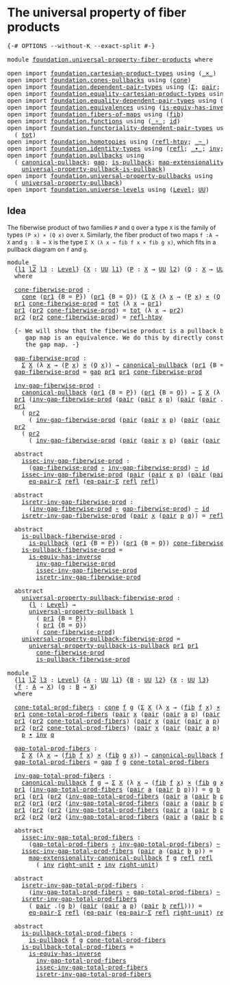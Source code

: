 # The universal property of fiber products

<pre class="Agda"><a id="53" class="Symbol">{-#</a> <a id="57" class="Keyword">OPTIONS</a> <a id="65" class="Pragma">--without-K</a> <a id="77" class="Pragma">--exact-split</a> <a id="91" class="Symbol">#-}</a>

<a id="96" class="Keyword">module</a> <a id="103" href="foundation.universal-property-fiber-products.html" class="Module">foundation.universal-property-fiber-products</a> <a id="148" class="Keyword">where</a>

<a id="155" class="Keyword">open</a> <a id="160" class="Keyword">import</a> <a id="167" href="foundation.cartesian-product-types.html" class="Module">foundation.cartesian-product-types</a> <a id="202" class="Keyword">using</a> <a id="208" class="Symbol">(</a><a id="209" href="foundation-core.cartesian-product-types.html#577" class="Function Operator">_×_</a><a id="212" class="Symbol">)</a>
<a id="214" class="Keyword">open</a> <a id="219" class="Keyword">import</a> <a id="226" href="foundation.cones-pullbacks.html" class="Module">foundation.cones-pullbacks</a> <a id="253" class="Keyword">using</a> <a id="259" class="Symbol">(</a><a id="260" href="foundation-core.cones-pullbacks.html#1272" class="Function">cone</a><a id="264" class="Symbol">)</a>
<a id="266" class="Keyword">open</a> <a id="271" class="Keyword">import</a> <a id="278" href="foundation.dependent-pair-types.html" class="Module">foundation.dependent-pair-types</a> <a id="310" class="Keyword">using</a> <a id="316" class="Symbol">(</a><a id="317" href="foundation-core.dependent-pair-types.html#502" class="Record">Σ</a><a id="318" class="Symbol">;</a> <a id="320" href="foundation-core.dependent-pair-types.html#575" class="InductiveConstructor">pair</a><a id="324" class="Symbol">;</a> <a id="326" href="foundation-core.dependent-pair-types.html#592" class="Field">pr1</a><a id="329" class="Symbol">;</a> <a id="331" href="foundation-core.dependent-pair-types.html#604" class="Field">pr2</a><a id="334" class="Symbol">)</a>
<a id="336" class="Keyword">open</a> <a id="341" class="Keyword">import</a> <a id="348" href="foundation.equality-cartesian-product-types.html" class="Module">foundation.equality-cartesian-product-types</a> <a id="392" class="Keyword">using</a> <a id="398" class="Symbol">(</a><a id="399" href="foundation.equality-cartesian-product-types.html#1267" class="Function">eq-pair</a><a id="406" class="Symbol">)</a>
<a id="408" class="Keyword">open</a> <a id="413" class="Keyword">import</a> <a id="420" href="foundation.equality-dependent-pair-types.html" class="Module">foundation.equality-dependent-pair-types</a> <a id="461" class="Keyword">using</a> <a id="467" class="Symbol">(</a><a id="468" href="foundation.equality-dependent-pair-types.html#1372" class="Function">eq-pair-Σ</a><a id="477" class="Symbol">)</a>
<a id="479" class="Keyword">open</a> <a id="484" class="Keyword">import</a> <a id="491" href="foundation.equivalences.html" class="Module">foundation.equivalences</a> <a id="515" class="Keyword">using</a> <a id="521" class="Symbol">(</a><a id="522" href="foundation-core.equivalences.html#3000" class="Function">is-equiv-has-inverse</a><a id="542" class="Symbol">)</a>
<a id="544" class="Keyword">open</a> <a id="549" class="Keyword">import</a> <a id="556" href="foundation.fibers-of-maps.html" class="Module">foundation.fibers-of-maps</a> <a id="582" class="Keyword">using</a> <a id="588" class="Symbol">(</a><a id="589" href="foundation-core.fibers-of-maps.html#929" class="Function">fib</a><a id="592" class="Symbol">)</a>
<a id="594" class="Keyword">open</a> <a id="599" class="Keyword">import</a> <a id="606" href="foundation.functions.html" class="Module">foundation.functions</a> <a id="627" class="Keyword">using</a> <a id="633" class="Symbol">(</a><a id="634" href="foundation-core.functions.html#407" class="Function Operator">_∘_</a><a id="637" class="Symbol">;</a> <a id="639" href="foundation-core.functions.html#309" class="Function">id</a><a id="641" class="Symbol">)</a>
<a id="643" class="Keyword">open</a> <a id="648" class="Keyword">import</a> <a id="655" href="foundation.functoriality-dependent-pair-types.html" class="Module">foundation.functoriality-dependent-pair-types</a> <a id="701" class="Keyword">using</a>
  <a id="709" class="Symbol">(</a> <a id="711" href="foundation-core.functoriality-dependent-pair-types.html#1881" class="Function">tot</a><a id="714" class="Symbol">)</a>
<a id="716" class="Keyword">open</a> <a id="721" class="Keyword">import</a> <a id="728" href="foundation.homotopies.html" class="Module">foundation.homotopies</a> <a id="750" class="Keyword">using</a> <a id="756" class="Symbol">(</a><a id="757" href="foundation-core.homotopies.html#728" class="Function">refl-htpy</a><a id="766" class="Symbol">;</a> <a id="768" href="foundation-core.homotopies.html#614" class="Function Operator">_~_</a><a id="771" class="Symbol">)</a>
<a id="773" class="Keyword">open</a> <a id="778" class="Keyword">import</a> <a id="785" href="foundation.identity-types.html" class="Module">foundation.identity-types</a> <a id="811" class="Keyword">using</a> <a id="817" class="Symbol">(</a><a id="818" href="foundation-core.identity-types.html#1807" class="InductiveConstructor">refl</a><a id="822" class="Symbol">;</a> <a id="824" href="foundation-core.identity-types.html#2412" class="Function Operator">_∙_</a><a id="827" class="Symbol">;</a> <a id="829" href="foundation-core.identity-types.html#2716" class="Function">inv</a><a id="832" class="Symbol">;</a> <a id="834" href="foundation-core.identity-types.html#3061" class="Function">right-unit</a><a id="844" class="Symbol">)</a>
<a id="846" class="Keyword">open</a> <a id="851" class="Keyword">import</a> <a id="858" href="foundation.pullbacks.html" class="Module">foundation.pullbacks</a> <a id="879" class="Keyword">using</a>
  <a id="887" class="Symbol">(</a> <a id="889" href="foundation-core.pullbacks.html#820" class="Function">canonical-pullback</a><a id="907" class="Symbol">;</a> <a id="909" href="foundation-core.pullbacks.html#2378" class="Function">gap</a><a id="912" class="Symbol">;</a> <a id="914" href="foundation-core.pullbacks.html#2880" class="Function">is-pullback</a><a id="925" class="Symbol">;</a> <a id="927" href="foundation.pullbacks.html#2932" class="Function">map-extensionality-canonical-pullback</a><a id="964" class="Symbol">;</a>
    <a id="970" href="foundation-core.pullbacks.html#4074" class="Function">universal-property-pullback-is-pullback</a><a id="1009" class="Symbol">)</a>
<a id="1011" class="Keyword">open</a> <a id="1016" class="Keyword">import</a> <a id="1023" href="foundation.universal-property-pullbacks.html" class="Module">foundation.universal-property-pullbacks</a> <a id="1063" class="Keyword">using</a>
  <a id="1071" class="Symbol">(</a> <a id="1073" href="foundation-core.universal-property-pullbacks.html#687" class="Function">universal-property-pullback</a><a id="1100" class="Symbol">)</a>
<a id="1102" class="Keyword">open</a> <a id="1107" class="Keyword">import</a> <a id="1114" href="foundation.universe-levels.html" class="Module">foundation.universe-levels</a> <a id="1141" class="Keyword">using</a> <a id="1147" class="Symbol">(</a><a id="1148" href="Agda.Primitive.html#597" class="Postulate">Level</a><a id="1153" class="Symbol">;</a> <a id="1155" href="foundation-core.universe-levels.html#222" class="Primitive">UU</a><a id="1157" class="Symbol">)</a>
</pre>
## Idea

The fiberwise product of two families `P` and `Q` over a type `X` is the family of types `(P x) × (Q x)` over `X`. Similarly, the fiber product of two maps `f :A → X` and `g : B → X` is the type `Σ X (λ x → fib f x × fib g x)`, which fits in a pullback diagram on `f` and `g`.

<pre class="Agda"><a id="1459" class="Keyword">module</a> <a id="1466" href="foundation.universal-property-fiber-products.html#1466" class="Module">_</a>
  <a id="1470" class="Symbol">{</a><a id="1471" href="foundation.universal-property-fiber-products.html#1471" class="Bound">l1</a> <a id="1474" href="foundation.universal-property-fiber-products.html#1474" class="Bound">l2</a> <a id="1477" href="foundation.universal-property-fiber-products.html#1477" class="Bound">l3</a> <a id="1480" class="Symbol">:</a> <a id="1482" href="Agda.Primitive.html#597" class="Postulate">Level</a><a id="1487" class="Symbol">}</a> <a id="1489" class="Symbol">{</a><a id="1490" href="foundation.universal-property-fiber-products.html#1490" class="Bound">X</a> <a id="1492" class="Symbol">:</a> <a id="1494" href="foundation-core.universe-levels.html#222" class="Primitive">UU</a> <a id="1497" href="foundation.universal-property-fiber-products.html#1471" class="Bound">l1</a><a id="1499" class="Symbol">}</a> <a id="1501" class="Symbol">(</a><a id="1502" href="foundation.universal-property-fiber-products.html#1502" class="Bound">P</a> <a id="1504" class="Symbol">:</a> <a id="1506" href="foundation.universal-property-fiber-products.html#1490" class="Bound">X</a> <a id="1508" class="Symbol">→</a> <a id="1510" href="foundation-core.universe-levels.html#222" class="Primitive">UU</a> <a id="1513" href="foundation.universal-property-fiber-products.html#1474" class="Bound">l2</a><a id="1515" class="Symbol">)</a> <a id="1517" class="Symbol">(</a><a id="1518" href="foundation.universal-property-fiber-products.html#1518" class="Bound">Q</a> <a id="1520" class="Symbol">:</a> <a id="1522" href="foundation.universal-property-fiber-products.html#1490" class="Bound">X</a> <a id="1524" class="Symbol">→</a> <a id="1526" href="foundation-core.universe-levels.html#222" class="Primitive">UU</a> <a id="1529" href="foundation.universal-property-fiber-products.html#1477" class="Bound">l3</a><a id="1531" class="Symbol">)</a>
  <a id="1535" class="Keyword">where</a>

  <a id="1544" href="foundation.universal-property-fiber-products.html#1544" class="Function">cone-fiberwise-prod</a> <a id="1564" class="Symbol">:</a>
    <a id="1570" href="foundation-core.cones-pullbacks.html#1272" class="Function">cone</a> <a id="1575" class="Symbol">(</a><a id="1576" href="foundation-core.dependent-pair-types.html#592" class="Field">pr1</a> <a id="1580" class="Symbol">{</a><a id="1581" class="Argument">B</a> <a id="1583" class="Symbol">=</a> <a id="1585" href="foundation.universal-property-fiber-products.html#1502" class="Bound">P</a><a id="1586" class="Symbol">})</a> <a id="1589" class="Symbol">(</a><a id="1590" href="foundation-core.dependent-pair-types.html#592" class="Field">pr1</a> <a id="1594" class="Symbol">{</a><a id="1595" class="Argument">B</a> <a id="1597" class="Symbol">=</a> <a id="1599" href="foundation.universal-property-fiber-products.html#1518" class="Bound">Q</a><a id="1600" class="Symbol">})</a> <a id="1603" class="Symbol">(</a><a id="1604" href="foundation-core.dependent-pair-types.html#502" class="Record">Σ</a> <a id="1606" href="foundation.universal-property-fiber-products.html#1490" class="Bound">X</a> <a id="1608" class="Symbol">(λ</a> <a id="1611" href="foundation.universal-property-fiber-products.html#1611" class="Bound">x</a> <a id="1613" class="Symbol">→</a> <a id="1615" class="Symbol">(</a><a id="1616" href="foundation.universal-property-fiber-products.html#1502" class="Bound">P</a> <a id="1618" href="foundation.universal-property-fiber-products.html#1611" class="Bound">x</a><a id="1619" class="Symbol">)</a> <a id="1621" href="foundation-core.cartesian-product-types.html#577" class="Function Operator">×</a> <a id="1623" class="Symbol">(</a><a id="1624" href="foundation.universal-property-fiber-products.html#1518" class="Bound">Q</a> <a id="1626" href="foundation.universal-property-fiber-products.html#1611" class="Bound">x</a><a id="1627" class="Symbol">)))</a>
  <a id="1633" href="foundation-core.dependent-pair-types.html#592" class="Field">pr1</a> <a id="1637" href="foundation.universal-property-fiber-products.html#1544" class="Function">cone-fiberwise-prod</a> <a id="1657" class="Symbol">=</a> <a id="1659" href="foundation-core.functoriality-dependent-pair-types.html#1881" class="Function">tot</a> <a id="1663" class="Symbol">(λ</a> <a id="1666" href="foundation.universal-property-fiber-products.html#1666" class="Bound">x</a> <a id="1668" class="Symbol">→</a> <a id="1670" href="foundation-core.dependent-pair-types.html#592" class="Field">pr1</a><a id="1673" class="Symbol">)</a>
  <a id="1677" href="foundation-core.dependent-pair-types.html#592" class="Field">pr1</a> <a id="1681" class="Symbol">(</a><a id="1682" href="foundation-core.dependent-pair-types.html#604" class="Field">pr2</a> <a id="1686" href="foundation.universal-property-fiber-products.html#1544" class="Function">cone-fiberwise-prod</a><a id="1705" class="Symbol">)</a> <a id="1707" class="Symbol">=</a> <a id="1709" href="foundation-core.functoriality-dependent-pair-types.html#1881" class="Function">tot</a> <a id="1713" class="Symbol">(λ</a> <a id="1716" href="foundation.universal-property-fiber-products.html#1716" class="Bound">x</a> <a id="1718" class="Symbol">→</a> <a id="1720" href="foundation-core.dependent-pair-types.html#604" class="Field">pr2</a><a id="1723" class="Symbol">)</a>
  <a id="1727" href="foundation-core.dependent-pair-types.html#604" class="Field">pr2</a> <a id="1731" class="Symbol">(</a><a id="1732" href="foundation-core.dependent-pair-types.html#604" class="Field">pr2</a> <a id="1736" href="foundation.universal-property-fiber-products.html#1544" class="Function">cone-fiberwise-prod</a><a id="1755" class="Symbol">)</a> <a id="1757" class="Symbol">=</a> <a id="1759" href="foundation-core.homotopies.html#728" class="Function">refl-htpy</a>

  <a id="1772" class="Comment">{- We will show that the fiberwise product is a pullback by showing that the
     gap map is an equivalence. We do this by directly construct an inverse to
     the gap map. -}</a>

  <a id="1952" href="foundation.universal-property-fiber-products.html#1952" class="Function">gap-fiberwise-prod</a> <a id="1971" class="Symbol">:</a>
    <a id="1977" href="foundation-core.dependent-pair-types.html#502" class="Record">Σ</a> <a id="1979" href="foundation.universal-property-fiber-products.html#1490" class="Bound">X</a> <a id="1981" class="Symbol">(λ</a> <a id="1984" href="foundation.universal-property-fiber-products.html#1984" class="Bound">x</a> <a id="1986" class="Symbol">→</a> <a id="1988" class="Symbol">(</a><a id="1989" href="foundation.universal-property-fiber-products.html#1502" class="Bound">P</a> <a id="1991" href="foundation.universal-property-fiber-products.html#1984" class="Bound">x</a><a id="1992" class="Symbol">)</a> <a id="1994" href="foundation-core.cartesian-product-types.html#577" class="Function Operator">×</a> <a id="1996" class="Symbol">(</a><a id="1997" href="foundation.universal-property-fiber-products.html#1518" class="Bound">Q</a> <a id="1999" href="foundation.universal-property-fiber-products.html#1984" class="Bound">x</a><a id="2000" class="Symbol">))</a> <a id="2003" class="Symbol">→</a> <a id="2005" href="foundation-core.pullbacks.html#820" class="Function">canonical-pullback</a> <a id="2024" class="Symbol">(</a><a id="2025" href="foundation-core.dependent-pair-types.html#592" class="Field">pr1</a> <a id="2029" class="Symbol">{</a><a id="2030" class="Argument">B</a> <a id="2032" class="Symbol">=</a> <a id="2034" href="foundation.universal-property-fiber-products.html#1502" class="Bound">P</a><a id="2035" class="Symbol">})</a> <a id="2038" class="Symbol">(</a><a id="2039" href="foundation-core.dependent-pair-types.html#592" class="Field">pr1</a> <a id="2043" class="Symbol">{</a><a id="2044" class="Argument">B</a> <a id="2046" class="Symbol">=</a> <a id="2048" href="foundation.universal-property-fiber-products.html#1518" class="Bound">Q</a><a id="2049" class="Symbol">})</a>
  <a id="2054" href="foundation.universal-property-fiber-products.html#1952" class="Function">gap-fiberwise-prod</a> <a id="2073" class="Symbol">=</a> <a id="2075" href="foundation-core.pullbacks.html#2378" class="Function">gap</a> <a id="2079" href="foundation-core.dependent-pair-types.html#592" class="Field">pr1</a> <a id="2083" href="foundation-core.dependent-pair-types.html#592" class="Field">pr1</a> <a id="2087" href="foundation.universal-property-fiber-products.html#1544" class="Function">cone-fiberwise-prod</a>

  <a id="2110" href="foundation.universal-property-fiber-products.html#2110" class="Function">inv-gap-fiberwise-prod</a> <a id="2133" class="Symbol">:</a>
    <a id="2139" href="foundation-core.pullbacks.html#820" class="Function">canonical-pullback</a> <a id="2158" class="Symbol">(</a><a id="2159" href="foundation-core.dependent-pair-types.html#592" class="Field">pr1</a> <a id="2163" class="Symbol">{</a><a id="2164" class="Argument">B</a> <a id="2166" class="Symbol">=</a> <a id="2168" href="foundation.universal-property-fiber-products.html#1502" class="Bound">P</a><a id="2169" class="Symbol">})</a> <a id="2172" class="Symbol">(</a><a id="2173" href="foundation-core.dependent-pair-types.html#592" class="Field">pr1</a> <a id="2177" class="Symbol">{</a><a id="2178" class="Argument">B</a> <a id="2180" class="Symbol">=</a> <a id="2182" href="foundation.universal-property-fiber-products.html#1518" class="Bound">Q</a><a id="2183" class="Symbol">})</a> <a id="2186" class="Symbol">→</a> <a id="2188" href="foundation-core.dependent-pair-types.html#502" class="Record">Σ</a> <a id="2190" href="foundation.universal-property-fiber-products.html#1490" class="Bound">X</a> <a id="2192" class="Symbol">(λ</a> <a id="2195" href="foundation.universal-property-fiber-products.html#2195" class="Bound">x</a> <a id="2197" class="Symbol">→</a> <a id="2199" class="Symbol">(</a><a id="2200" href="foundation.universal-property-fiber-products.html#1502" class="Bound">P</a> <a id="2202" href="foundation.universal-property-fiber-products.html#2195" class="Bound">x</a><a id="2203" class="Symbol">)</a> <a id="2205" href="foundation-core.cartesian-product-types.html#577" class="Function Operator">×</a> <a id="2207" class="Symbol">(</a><a id="2208" href="foundation.universal-property-fiber-products.html#1518" class="Bound">Q</a> <a id="2210" href="foundation.universal-property-fiber-products.html#2195" class="Bound">x</a><a id="2211" class="Symbol">))</a>
  <a id="2216" href="foundation-core.dependent-pair-types.html#592" class="Field">pr1</a> <a id="2220" class="Symbol">(</a><a id="2221" href="foundation.universal-property-fiber-products.html#2110" class="Function">inv-gap-fiberwise-prod</a> <a id="2244" class="Symbol">(</a><a id="2245" href="foundation-core.dependent-pair-types.html#575" class="InductiveConstructor">pair</a> <a id="2250" class="Symbol">(</a><a id="2251" href="foundation-core.dependent-pair-types.html#575" class="InductiveConstructor">pair</a> <a id="2256" href="foundation.universal-property-fiber-products.html#2256" class="Bound">x</a> <a id="2258" href="foundation.universal-property-fiber-products.html#2258" class="Bound">p</a><a id="2259" class="Symbol">)</a> <a id="2261" class="Symbol">(</a><a id="2262" href="foundation-core.dependent-pair-types.html#575" class="InductiveConstructor">pair</a> <a id="2267" class="Symbol">(</a><a id="2268" href="foundation-core.dependent-pair-types.html#575" class="InductiveConstructor">pair</a> <a id="2273" class="DottedPattern Symbol">.</a><a id="2274" href="foundation.universal-property-fiber-products.html#2256" class="DottedPattern Bound">x</a> <a id="2276" href="foundation.universal-property-fiber-products.html#2276" class="Bound">q</a><a id="2277" class="Symbol">)</a> <a id="2279" href="foundation-core.identity-types.html#1807" class="InductiveConstructor">refl</a><a id="2283" class="Symbol">)))</a> <a id="2287" class="Symbol">=</a> <a id="2289" href="foundation.universal-property-fiber-products.html#2256" class="Bound">x</a>
  <a id="2293" href="foundation-core.dependent-pair-types.html#592" class="Field">pr1</a>
    <a id="2301" class="Symbol">(</a> <a id="2303" href="foundation-core.dependent-pair-types.html#604" class="Field">pr2</a>
      <a id="2313" class="Symbol">(</a> <a id="2315" href="foundation.universal-property-fiber-products.html#2110" class="Function">inv-gap-fiberwise-prod</a> <a id="2338" class="Symbol">(</a><a id="2339" href="foundation-core.dependent-pair-types.html#575" class="InductiveConstructor">pair</a> <a id="2344" class="Symbol">(</a><a id="2345" href="foundation-core.dependent-pair-types.html#575" class="InductiveConstructor">pair</a> <a id="2350" href="foundation.universal-property-fiber-products.html#2350" class="Bound">x</a> <a id="2352" href="foundation.universal-property-fiber-products.html#2352" class="Bound">p</a><a id="2353" class="Symbol">)</a> <a id="2355" class="Symbol">(</a><a id="2356" href="foundation-core.dependent-pair-types.html#575" class="InductiveConstructor">pair</a> <a id="2361" class="Symbol">(</a><a id="2362" href="foundation-core.dependent-pair-types.html#575" class="InductiveConstructor">pair</a> <a id="2367" class="DottedPattern Symbol">.</a><a id="2368" href="foundation.universal-property-fiber-products.html#2350" class="DottedPattern Bound">x</a> <a id="2370" href="foundation.universal-property-fiber-products.html#2370" class="Bound">q</a><a id="2371" class="Symbol">)</a> <a id="2373" href="foundation-core.identity-types.html#1807" class="InductiveConstructor">refl</a><a id="2377" class="Symbol">))))</a> <a id="2382" class="Symbol">=</a> <a id="2384" href="foundation.universal-property-fiber-products.html#2352" class="Bound">p</a>
  <a id="2388" href="foundation-core.dependent-pair-types.html#604" class="Field">pr2</a>
    <a id="2396" class="Symbol">(</a> <a id="2398" href="foundation-core.dependent-pair-types.html#604" class="Field">pr2</a>
      <a id="2408" class="Symbol">(</a> <a id="2410" href="foundation.universal-property-fiber-products.html#2110" class="Function">inv-gap-fiberwise-prod</a> <a id="2433" class="Symbol">(</a><a id="2434" href="foundation-core.dependent-pair-types.html#575" class="InductiveConstructor">pair</a> <a id="2439" class="Symbol">(</a><a id="2440" href="foundation-core.dependent-pair-types.html#575" class="InductiveConstructor">pair</a> <a id="2445" href="foundation.universal-property-fiber-products.html#2445" class="Bound">x</a> <a id="2447" href="foundation.universal-property-fiber-products.html#2447" class="Bound">p</a><a id="2448" class="Symbol">)</a> <a id="2450" class="Symbol">(</a><a id="2451" href="foundation-core.dependent-pair-types.html#575" class="InductiveConstructor">pair</a> <a id="2456" class="Symbol">(</a><a id="2457" href="foundation-core.dependent-pair-types.html#575" class="InductiveConstructor">pair</a> <a id="2462" class="DottedPattern Symbol">.</a><a id="2463" href="foundation.universal-property-fiber-products.html#2445" class="DottedPattern Bound">x</a> <a id="2465" href="foundation.universal-property-fiber-products.html#2465" class="Bound">q</a><a id="2466" class="Symbol">)</a> <a id="2468" href="foundation-core.identity-types.html#1807" class="InductiveConstructor">refl</a><a id="2472" class="Symbol">))))</a> <a id="2477" class="Symbol">=</a> <a id="2479" href="foundation.universal-property-fiber-products.html#2465" class="Bound">q</a>

  <a id="2484" class="Keyword">abstract</a>
    <a id="2497" href="foundation.universal-property-fiber-products.html#2497" class="Function">issec-inv-gap-fiberwise-prod</a> <a id="2526" class="Symbol">:</a>
      <a id="2534" class="Symbol">(</a><a id="2535" href="foundation.universal-property-fiber-products.html#1952" class="Function">gap-fiberwise-prod</a> <a id="2554" href="foundation-core.functions.html#407" class="Function Operator">∘</a> <a id="2556" href="foundation.universal-property-fiber-products.html#2110" class="Function">inv-gap-fiberwise-prod</a><a id="2578" class="Symbol">)</a> <a id="2580" href="foundation-core.homotopies.html#614" class="Function Operator">~</a> <a id="2582" href="foundation-core.functions.html#309" class="Function">id</a>
    <a id="2589" href="foundation.universal-property-fiber-products.html#2497" class="Function">issec-inv-gap-fiberwise-prod</a> <a id="2618" class="Symbol">(</a><a id="2619" href="foundation-core.dependent-pair-types.html#575" class="InductiveConstructor">pair</a> <a id="2624" class="Symbol">(</a><a id="2625" href="foundation-core.dependent-pair-types.html#575" class="InductiveConstructor">pair</a> <a id="2630" href="foundation.universal-property-fiber-products.html#2630" class="Bound">x</a> <a id="2632" href="foundation.universal-property-fiber-products.html#2632" class="Bound">p</a><a id="2633" class="Symbol">)</a> <a id="2635" class="Symbol">(</a><a id="2636" href="foundation-core.dependent-pair-types.html#575" class="InductiveConstructor">pair</a> <a id="2641" class="Symbol">(</a><a id="2642" href="foundation-core.dependent-pair-types.html#575" class="InductiveConstructor">pair</a> <a id="2647" class="DottedPattern Symbol">.</a><a id="2648" href="foundation.universal-property-fiber-products.html#2630" class="DottedPattern Bound">x</a> <a id="2650" href="foundation.universal-property-fiber-products.html#2650" class="Bound">q</a><a id="2651" class="Symbol">)</a> <a id="2653" href="foundation-core.identity-types.html#1807" class="InductiveConstructor">refl</a><a id="2657" class="Symbol">))</a> <a id="2660" class="Symbol">=</a>
      <a id="2668" href="foundation.equality-dependent-pair-types.html#1372" class="Function">eq-pair-Σ</a> <a id="2678" href="foundation-core.identity-types.html#1807" class="InductiveConstructor">refl</a> <a id="2683" class="Symbol">(</a><a id="2684" href="foundation.equality-dependent-pair-types.html#1372" class="Function">eq-pair-Σ</a> <a id="2694" href="foundation-core.identity-types.html#1807" class="InductiveConstructor">refl</a> <a id="2699" href="foundation-core.identity-types.html#1807" class="InductiveConstructor">refl</a><a id="2703" class="Symbol">)</a>

  <a id="2708" class="Keyword">abstract</a>
    <a id="2721" href="foundation.universal-property-fiber-products.html#2721" class="Function">isretr-inv-gap-fiberwise-prod</a> <a id="2751" class="Symbol">:</a>
      <a id="2759" class="Symbol">(</a><a id="2760" href="foundation.universal-property-fiber-products.html#2110" class="Function">inv-gap-fiberwise-prod</a> <a id="2783" href="foundation-core.functions.html#407" class="Function Operator">∘</a> <a id="2785" href="foundation.universal-property-fiber-products.html#1952" class="Function">gap-fiberwise-prod</a><a id="2803" class="Symbol">)</a> <a id="2805" href="foundation-core.homotopies.html#614" class="Function Operator">~</a> <a id="2807" href="foundation-core.functions.html#309" class="Function">id</a>
    <a id="2814" href="foundation.universal-property-fiber-products.html#2721" class="Function">isretr-inv-gap-fiberwise-prod</a> <a id="2844" class="Symbol">(</a><a id="2845" href="foundation-core.dependent-pair-types.html#575" class="InductiveConstructor">pair</a> <a id="2850" href="foundation.universal-property-fiber-products.html#2850" class="Bound">x</a> <a id="2852" class="Symbol">(</a><a id="2853" href="foundation-core.dependent-pair-types.html#575" class="InductiveConstructor">pair</a> <a id="2858" href="foundation.universal-property-fiber-products.html#2858" class="Bound">p</a> <a id="2860" href="foundation.universal-property-fiber-products.html#2860" class="Bound">q</a><a id="2861" class="Symbol">))</a> <a id="2864" class="Symbol">=</a> <a id="2866" href="foundation-core.identity-types.html#1807" class="InductiveConstructor">refl</a>

  <a id="2874" class="Keyword">abstract</a>
    <a id="2887" href="foundation.universal-property-fiber-products.html#2887" class="Function">is-pullback-fiberwise-prod</a> <a id="2914" class="Symbol">:</a>
      <a id="2922" href="foundation-core.pullbacks.html#2880" class="Function">is-pullback</a> <a id="2934" class="Symbol">(</a><a id="2935" href="foundation-core.dependent-pair-types.html#592" class="Field">pr1</a> <a id="2939" class="Symbol">{</a><a id="2940" class="Argument">B</a> <a id="2942" class="Symbol">=</a> <a id="2944" href="foundation.universal-property-fiber-products.html#1502" class="Bound">P</a><a id="2945" class="Symbol">})</a> <a id="2948" class="Symbol">(</a><a id="2949" href="foundation-core.dependent-pair-types.html#592" class="Field">pr1</a> <a id="2953" class="Symbol">{</a><a id="2954" class="Argument">B</a> <a id="2956" class="Symbol">=</a> <a id="2958" href="foundation.universal-property-fiber-products.html#1518" class="Bound">Q</a><a id="2959" class="Symbol">})</a> <a id="2962" href="foundation.universal-property-fiber-products.html#1544" class="Function">cone-fiberwise-prod</a>
    <a id="2986" href="foundation.universal-property-fiber-products.html#2887" class="Function">is-pullback-fiberwise-prod</a> <a id="3013" class="Symbol">=</a>
      <a id="3021" href="foundation-core.equivalences.html#3000" class="Function">is-equiv-has-inverse</a>
        <a id="3050" href="foundation.universal-property-fiber-products.html#2110" class="Function">inv-gap-fiberwise-prod</a>
        <a id="3081" href="foundation.universal-property-fiber-products.html#2497" class="Function">issec-inv-gap-fiberwise-prod</a>
        <a id="3118" href="foundation.universal-property-fiber-products.html#2721" class="Function">isretr-inv-gap-fiberwise-prod</a>
  
  <a id="3153" class="Keyword">abstract</a>
    <a id="3166" href="foundation.universal-property-fiber-products.html#3166" class="Function">universal-property-pullback-fiberwise-prod</a> <a id="3209" class="Symbol">:</a>
      <a id="3217" class="Symbol">{</a><a id="3218" href="foundation.universal-property-fiber-products.html#3218" class="Bound">l</a> <a id="3220" class="Symbol">:</a> <a id="3222" href="Agda.Primitive.html#597" class="Postulate">Level</a><a id="3227" class="Symbol">}</a> <a id="3229" class="Symbol">→</a>
      <a id="3237" href="foundation-core.universal-property-pullbacks.html#687" class="Function">universal-property-pullback</a> <a id="3265" href="foundation.universal-property-fiber-products.html#3218" class="Bound">l</a>
        <a id="3275" class="Symbol">(</a> <a id="3277" href="foundation-core.dependent-pair-types.html#592" class="Field">pr1</a> <a id="3281" class="Symbol">{</a><a id="3282" class="Argument">B</a> <a id="3284" class="Symbol">=</a> <a id="3286" href="foundation.universal-property-fiber-products.html#1502" class="Bound">P</a><a id="3287" class="Symbol">})</a>
        <a id="3298" class="Symbol">(</a> <a id="3300" href="foundation-core.dependent-pair-types.html#592" class="Field">pr1</a> <a id="3304" class="Symbol">{</a><a id="3305" class="Argument">B</a> <a id="3307" class="Symbol">=</a> <a id="3309" href="foundation.universal-property-fiber-products.html#1518" class="Bound">Q</a><a id="3310" class="Symbol">})</a>
        <a id="3321" class="Symbol">(</a> <a id="3323" href="foundation.universal-property-fiber-products.html#1544" class="Function">cone-fiberwise-prod</a><a id="3342" class="Symbol">)</a>
    <a id="3348" href="foundation.universal-property-fiber-products.html#3166" class="Function">universal-property-pullback-fiberwise-prod</a> <a id="3391" class="Symbol">=</a>
      <a id="3399" href="foundation-core.pullbacks.html#4074" class="Function">universal-property-pullback-is-pullback</a> <a id="3439" href="foundation-core.dependent-pair-types.html#592" class="Field">pr1</a> <a id="3443" href="foundation-core.dependent-pair-types.html#592" class="Field">pr1</a>
        <a id="3455" href="foundation.universal-property-fiber-products.html#1544" class="Function">cone-fiberwise-prod</a>
        <a id="3483" href="foundation.universal-property-fiber-products.html#2887" class="Function">is-pullback-fiberwise-prod</a>

<a id="3511" class="Keyword">module</a> <a id="3518" href="foundation.universal-property-fiber-products.html#3518" class="Module">_</a>
  <a id="3522" class="Symbol">{</a><a id="3523" href="foundation.universal-property-fiber-products.html#3523" class="Bound">l1</a> <a id="3526" href="foundation.universal-property-fiber-products.html#3526" class="Bound">l2</a> <a id="3529" href="foundation.universal-property-fiber-products.html#3529" class="Bound">l3</a> <a id="3532" class="Symbol">:</a> <a id="3534" href="Agda.Primitive.html#597" class="Postulate">Level</a><a id="3539" class="Symbol">}</a> <a id="3541" class="Symbol">{</a><a id="3542" href="foundation.universal-property-fiber-products.html#3542" class="Bound">A</a> <a id="3544" class="Symbol">:</a> <a id="3546" href="foundation-core.universe-levels.html#222" class="Primitive">UU</a> <a id="3549" href="foundation.universal-property-fiber-products.html#3523" class="Bound">l1</a><a id="3551" class="Symbol">}</a> <a id="3553" class="Symbol">{</a><a id="3554" href="foundation.universal-property-fiber-products.html#3554" class="Bound">B</a> <a id="3556" class="Symbol">:</a> <a id="3558" href="foundation-core.universe-levels.html#222" class="Primitive">UU</a> <a id="3561" href="foundation.universal-property-fiber-products.html#3526" class="Bound">l2</a><a id="3563" class="Symbol">}</a> <a id="3565" class="Symbol">{</a><a id="3566" href="foundation.universal-property-fiber-products.html#3566" class="Bound">X</a> <a id="3568" class="Symbol">:</a> <a id="3570" href="foundation-core.universe-levels.html#222" class="Primitive">UU</a> <a id="3573" href="foundation.universal-property-fiber-products.html#3529" class="Bound">l3</a><a id="3575" class="Symbol">}</a>
  <a id="3579" class="Symbol">(</a><a id="3580" href="foundation.universal-property-fiber-products.html#3580" class="Bound">f</a> <a id="3582" class="Symbol">:</a> <a id="3584" href="foundation.universal-property-fiber-products.html#3542" class="Bound">A</a> <a id="3586" class="Symbol">→</a> <a id="3588" href="foundation.universal-property-fiber-products.html#3566" class="Bound">X</a><a id="3589" class="Symbol">)</a> <a id="3591" class="Symbol">(</a><a id="3592" href="foundation.universal-property-fiber-products.html#3592" class="Bound">g</a> <a id="3594" class="Symbol">:</a> <a id="3596" href="foundation.universal-property-fiber-products.html#3554" class="Bound">B</a> <a id="3598" class="Symbol">→</a> <a id="3600" href="foundation.universal-property-fiber-products.html#3566" class="Bound">X</a><a id="3601" class="Symbol">)</a>
  <a id="3605" class="Keyword">where</a>

  <a id="3614" href="foundation.universal-property-fiber-products.html#3614" class="Function">cone-total-prod-fibers</a> <a id="3637" class="Symbol">:</a> <a id="3639" href="foundation-core.cones-pullbacks.html#1272" class="Function">cone</a> <a id="3644" href="foundation.universal-property-fiber-products.html#3580" class="Bound">f</a> <a id="3646" href="foundation.universal-property-fiber-products.html#3592" class="Bound">g</a> <a id="3648" class="Symbol">(</a><a id="3649" href="foundation-core.dependent-pair-types.html#502" class="Record">Σ</a> <a id="3651" href="foundation.universal-property-fiber-products.html#3566" class="Bound">X</a> <a id="3653" class="Symbol">(λ</a> <a id="3656" href="foundation.universal-property-fiber-products.html#3656" class="Bound">x</a> <a id="3658" class="Symbol">→</a> <a id="3660" class="Symbol">(</a><a id="3661" href="foundation-core.fibers-of-maps.html#929" class="Function">fib</a> <a id="3665" href="foundation.universal-property-fiber-products.html#3580" class="Bound">f</a> <a id="3667" href="foundation.universal-property-fiber-products.html#3656" class="Bound">x</a><a id="3668" class="Symbol">)</a> <a id="3670" href="foundation-core.cartesian-product-types.html#577" class="Function Operator">×</a> <a id="3672" class="Symbol">(</a><a id="3673" href="foundation-core.fibers-of-maps.html#929" class="Function">fib</a> <a id="3677" href="foundation.universal-property-fiber-products.html#3592" class="Bound">g</a> <a id="3679" href="foundation.universal-property-fiber-products.html#3656" class="Bound">x</a><a id="3680" class="Symbol">)))</a>
  <a id="3686" href="foundation-core.dependent-pair-types.html#592" class="Field">pr1</a> <a id="3690" href="foundation.universal-property-fiber-products.html#3614" class="Function">cone-total-prod-fibers</a> <a id="3713" class="Symbol">(</a><a id="3714" href="foundation-core.dependent-pair-types.html#575" class="InductiveConstructor">pair</a> <a id="3719" href="foundation.universal-property-fiber-products.html#3719" class="Bound">x</a> <a id="3721" class="Symbol">(</a><a id="3722" href="foundation-core.dependent-pair-types.html#575" class="InductiveConstructor">pair</a> <a id="3727" class="Symbol">(</a><a id="3728" href="foundation-core.dependent-pair-types.html#575" class="InductiveConstructor">pair</a> <a id="3733" href="foundation.universal-property-fiber-products.html#3733" class="Bound">a</a> <a id="3735" href="foundation.universal-property-fiber-products.html#3735" class="Bound">p</a><a id="3736" class="Symbol">)</a> <a id="3738" class="Symbol">(</a><a id="3739" href="foundation-core.dependent-pair-types.html#575" class="InductiveConstructor">pair</a> <a id="3744" href="foundation.universal-property-fiber-products.html#3744" class="Bound">b</a> <a id="3746" href="foundation.universal-property-fiber-products.html#3746" class="Bound">q</a><a id="3747" class="Symbol">)))</a> <a id="3751" class="Symbol">=</a> <a id="3753" href="foundation.universal-property-fiber-products.html#3733" class="Bound">a</a>
  <a id="3757" href="foundation-core.dependent-pair-types.html#592" class="Field">pr1</a> <a id="3761" class="Symbol">(</a><a id="3762" href="foundation-core.dependent-pair-types.html#604" class="Field">pr2</a> <a id="3766" href="foundation.universal-property-fiber-products.html#3614" class="Function">cone-total-prod-fibers</a><a id="3788" class="Symbol">)</a> <a id="3790" class="Symbol">(</a><a id="3791" href="foundation-core.dependent-pair-types.html#575" class="InductiveConstructor">pair</a> <a id="3796" href="foundation.universal-property-fiber-products.html#3796" class="Bound">x</a> <a id="3798" class="Symbol">(</a><a id="3799" href="foundation-core.dependent-pair-types.html#575" class="InductiveConstructor">pair</a> <a id="3804" class="Symbol">(</a><a id="3805" href="foundation-core.dependent-pair-types.html#575" class="InductiveConstructor">pair</a> <a id="3810" href="foundation.universal-property-fiber-products.html#3810" class="Bound">a</a> <a id="3812" href="foundation.universal-property-fiber-products.html#3812" class="Bound">p</a><a id="3813" class="Symbol">)</a> <a id="3815" class="Symbol">(</a><a id="3816" href="foundation-core.dependent-pair-types.html#575" class="InductiveConstructor">pair</a> <a id="3821" href="foundation.universal-property-fiber-products.html#3821" class="Bound">b</a> <a id="3823" href="foundation.universal-property-fiber-products.html#3823" class="Bound">q</a><a id="3824" class="Symbol">)))</a> <a id="3828" class="Symbol">=</a> <a id="3830" href="foundation.universal-property-fiber-products.html#3821" class="Bound">b</a>
  <a id="3834" href="foundation-core.dependent-pair-types.html#604" class="Field">pr2</a> <a id="3838" class="Symbol">(</a><a id="3839" href="foundation-core.dependent-pair-types.html#604" class="Field">pr2</a> <a id="3843" href="foundation.universal-property-fiber-products.html#3614" class="Function">cone-total-prod-fibers</a><a id="3865" class="Symbol">)</a> <a id="3867" class="Symbol">(</a><a id="3868" href="foundation-core.dependent-pair-types.html#575" class="InductiveConstructor">pair</a> <a id="3873" href="foundation.universal-property-fiber-products.html#3873" class="Bound">x</a> <a id="3875" class="Symbol">(</a><a id="3876" href="foundation-core.dependent-pair-types.html#575" class="InductiveConstructor">pair</a> <a id="3881" class="Symbol">(</a><a id="3882" href="foundation-core.dependent-pair-types.html#575" class="InductiveConstructor">pair</a> <a id="3887" href="foundation.universal-property-fiber-products.html#3887" class="Bound">a</a> <a id="3889" href="foundation.universal-property-fiber-products.html#3889" class="Bound">p</a><a id="3890" class="Symbol">)</a> <a id="3892" class="Symbol">(</a><a id="3893" href="foundation-core.dependent-pair-types.html#575" class="InductiveConstructor">pair</a> <a id="3898" href="foundation.universal-property-fiber-products.html#3898" class="Bound">b</a> <a id="3900" href="foundation.universal-property-fiber-products.html#3900" class="Bound">q</a><a id="3901" class="Symbol">)))</a> <a id="3905" class="Symbol">=</a>
    <a id="3911" href="foundation.universal-property-fiber-products.html#3889" class="Bound">p</a> <a id="3913" href="foundation-core.identity-types.html#2412" class="Function Operator">∙</a> <a id="3915" href="foundation-core.identity-types.html#2716" class="Function">inv</a> <a id="3919" href="foundation.universal-property-fiber-products.html#3900" class="Bound">q</a>

  <a id="3924" href="foundation.universal-property-fiber-products.html#3924" class="Function">gap-total-prod-fibers</a> <a id="3946" class="Symbol">:</a>
    <a id="3952" href="foundation-core.dependent-pair-types.html#502" class="Record">Σ</a> <a id="3954" href="foundation.universal-property-fiber-products.html#3566" class="Bound">X</a> <a id="3956" class="Symbol">(λ</a> <a id="3959" href="foundation.universal-property-fiber-products.html#3959" class="Bound">x</a> <a id="3961" class="Symbol">→</a> <a id="3963" class="Symbol">(</a><a id="3964" href="foundation-core.fibers-of-maps.html#929" class="Function">fib</a> <a id="3968" href="foundation.universal-property-fiber-products.html#3580" class="Bound">f</a> <a id="3970" href="foundation.universal-property-fiber-products.html#3959" class="Bound">x</a><a id="3971" class="Symbol">)</a> <a id="3973" href="foundation-core.cartesian-product-types.html#577" class="Function Operator">×</a> <a id="3975" class="Symbol">(</a><a id="3976" href="foundation-core.fibers-of-maps.html#929" class="Function">fib</a> <a id="3980" href="foundation.universal-property-fiber-products.html#3592" class="Bound">g</a> <a id="3982" href="foundation.universal-property-fiber-products.html#3959" class="Bound">x</a><a id="3983" class="Symbol">))</a> <a id="3986" class="Symbol">→</a> <a id="3988" href="foundation-core.pullbacks.html#820" class="Function">canonical-pullback</a> <a id="4007" href="foundation.universal-property-fiber-products.html#3580" class="Bound">f</a> <a id="4009" href="foundation.universal-property-fiber-products.html#3592" class="Bound">g</a>
  <a id="4013" href="foundation.universal-property-fiber-products.html#3924" class="Function">gap-total-prod-fibers</a> <a id="4035" class="Symbol">=</a> <a id="4037" href="foundation-core.pullbacks.html#2378" class="Function">gap</a> <a id="4041" href="foundation.universal-property-fiber-products.html#3580" class="Bound">f</a> <a id="4043" href="foundation.universal-property-fiber-products.html#3592" class="Bound">g</a> <a id="4045" href="foundation.universal-property-fiber-products.html#3614" class="Function">cone-total-prod-fibers</a>

  <a id="4071" href="foundation.universal-property-fiber-products.html#4071" class="Function">inv-gap-total-prod-fibers</a> <a id="4097" class="Symbol">:</a>
    <a id="4103" href="foundation-core.pullbacks.html#820" class="Function">canonical-pullback</a> <a id="4122" href="foundation.universal-property-fiber-products.html#3580" class="Bound">f</a> <a id="4124" href="foundation.universal-property-fiber-products.html#3592" class="Bound">g</a> <a id="4126" class="Symbol">→</a> <a id="4128" href="foundation-core.dependent-pair-types.html#502" class="Record">Σ</a> <a id="4130" href="foundation.universal-property-fiber-products.html#3566" class="Bound">X</a> <a id="4132" class="Symbol">(λ</a> <a id="4135" href="foundation.universal-property-fiber-products.html#4135" class="Bound">x</a> <a id="4137" class="Symbol">→</a> <a id="4139" class="Symbol">(</a><a id="4140" href="foundation-core.fibers-of-maps.html#929" class="Function">fib</a> <a id="4144" href="foundation.universal-property-fiber-products.html#3580" class="Bound">f</a> <a id="4146" href="foundation.universal-property-fiber-products.html#4135" class="Bound">x</a><a id="4147" class="Symbol">)</a> <a id="4149" href="foundation-core.cartesian-product-types.html#577" class="Function Operator">×</a> <a id="4151" class="Symbol">(</a><a id="4152" href="foundation-core.fibers-of-maps.html#929" class="Function">fib</a> <a id="4156" href="foundation.universal-property-fiber-products.html#3592" class="Bound">g</a> <a id="4158" href="foundation.universal-property-fiber-products.html#4135" class="Bound">x</a><a id="4159" class="Symbol">))</a>
  <a id="4164" href="foundation-core.dependent-pair-types.html#592" class="Field">pr1</a> <a id="4168" class="Symbol">(</a><a id="4169" href="foundation.universal-property-fiber-products.html#4071" class="Function">inv-gap-total-prod-fibers</a> <a id="4195" class="Symbol">(</a><a id="4196" href="foundation-core.dependent-pair-types.html#575" class="InductiveConstructor">pair</a> <a id="4201" href="foundation.universal-property-fiber-products.html#4201" class="Bound">a</a> <a id="4203" class="Symbol">(</a><a id="4204" href="foundation-core.dependent-pair-types.html#575" class="InductiveConstructor">pair</a> <a id="4209" href="foundation.universal-property-fiber-products.html#4209" class="Bound">b</a> <a id="4211" href="foundation.universal-property-fiber-products.html#4211" class="Bound">p</a><a id="4212" class="Symbol">)))</a> <a id="4216" class="Symbol">=</a> <a id="4218" href="foundation.universal-property-fiber-products.html#3592" class="Bound">g</a> <a id="4220" href="foundation.universal-property-fiber-products.html#4209" class="Bound">b</a>
  <a id="4224" href="foundation-core.dependent-pair-types.html#592" class="Field">pr1</a> <a id="4228" class="Symbol">(</a><a id="4229" href="foundation-core.dependent-pair-types.html#592" class="Field">pr1</a> <a id="4233" class="Symbol">(</a><a id="4234" href="foundation-core.dependent-pair-types.html#604" class="Field">pr2</a> <a id="4238" class="Symbol">(</a><a id="4239" href="foundation.universal-property-fiber-products.html#4071" class="Function">inv-gap-total-prod-fibers</a> <a id="4265" class="Symbol">(</a><a id="4266" href="foundation-core.dependent-pair-types.html#575" class="InductiveConstructor">pair</a> <a id="4271" href="foundation.universal-property-fiber-products.html#4271" class="Bound">a</a> <a id="4273" class="Symbol">(</a><a id="4274" href="foundation-core.dependent-pair-types.html#575" class="InductiveConstructor">pair</a> <a id="4279" href="foundation.universal-property-fiber-products.html#4279" class="Bound">b</a> <a id="4281" href="foundation.universal-property-fiber-products.html#4281" class="Bound">p</a><a id="4282" class="Symbol">)))))</a> <a id="4288" class="Symbol">=</a> <a id="4290" href="foundation.universal-property-fiber-products.html#4271" class="Bound">a</a>
  <a id="4294" href="foundation-core.dependent-pair-types.html#604" class="Field">pr2</a> <a id="4298" class="Symbol">(</a><a id="4299" href="foundation-core.dependent-pair-types.html#592" class="Field">pr1</a> <a id="4303" class="Symbol">(</a><a id="4304" href="foundation-core.dependent-pair-types.html#604" class="Field">pr2</a> <a id="4308" class="Symbol">(</a><a id="4309" href="foundation.universal-property-fiber-products.html#4071" class="Function">inv-gap-total-prod-fibers</a> <a id="4335" class="Symbol">(</a><a id="4336" href="foundation-core.dependent-pair-types.html#575" class="InductiveConstructor">pair</a> <a id="4341" href="foundation.universal-property-fiber-products.html#4341" class="Bound">a</a> <a id="4343" class="Symbol">(</a><a id="4344" href="foundation-core.dependent-pair-types.html#575" class="InductiveConstructor">pair</a> <a id="4349" href="foundation.universal-property-fiber-products.html#4349" class="Bound">b</a> <a id="4351" href="foundation.universal-property-fiber-products.html#4351" class="Bound">p</a><a id="4352" class="Symbol">)))))</a> <a id="4358" class="Symbol">=</a> <a id="4360" href="foundation.universal-property-fiber-products.html#4351" class="Bound">p</a>
  <a id="4364" href="foundation-core.dependent-pair-types.html#592" class="Field">pr1</a> <a id="4368" class="Symbol">(</a><a id="4369" href="foundation-core.dependent-pair-types.html#604" class="Field">pr2</a> <a id="4373" class="Symbol">(</a><a id="4374" href="foundation-core.dependent-pair-types.html#604" class="Field">pr2</a> <a id="4378" class="Symbol">(</a><a id="4379" href="foundation.universal-property-fiber-products.html#4071" class="Function">inv-gap-total-prod-fibers</a> <a id="4405" class="Symbol">(</a><a id="4406" href="foundation-core.dependent-pair-types.html#575" class="InductiveConstructor">pair</a> <a id="4411" href="foundation.universal-property-fiber-products.html#4411" class="Bound">a</a> <a id="4413" class="Symbol">(</a><a id="4414" href="foundation-core.dependent-pair-types.html#575" class="InductiveConstructor">pair</a> <a id="4419" href="foundation.universal-property-fiber-products.html#4419" class="Bound">b</a> <a id="4421" href="foundation.universal-property-fiber-products.html#4421" class="Bound">p</a><a id="4422" class="Symbol">)))))</a> <a id="4428" class="Symbol">=</a> <a id="4430" href="foundation.universal-property-fiber-products.html#4419" class="Bound">b</a>
  <a id="4434" href="foundation-core.dependent-pair-types.html#604" class="Field">pr2</a> <a id="4438" class="Symbol">(</a><a id="4439" href="foundation-core.dependent-pair-types.html#604" class="Field">pr2</a> <a id="4443" class="Symbol">(</a><a id="4444" href="foundation-core.dependent-pair-types.html#604" class="Field">pr2</a> <a id="4448" class="Symbol">(</a><a id="4449" href="foundation.universal-property-fiber-products.html#4071" class="Function">inv-gap-total-prod-fibers</a> <a id="4475" class="Symbol">(</a><a id="4476" href="foundation-core.dependent-pair-types.html#575" class="InductiveConstructor">pair</a> <a id="4481" href="foundation.universal-property-fiber-products.html#4481" class="Bound">a</a> <a id="4483" class="Symbol">(</a><a id="4484" href="foundation-core.dependent-pair-types.html#575" class="InductiveConstructor">pair</a> <a id="4489" href="foundation.universal-property-fiber-products.html#4489" class="Bound">b</a> <a id="4491" href="foundation.universal-property-fiber-products.html#4491" class="Bound">p</a><a id="4492" class="Symbol">)))))</a> <a id="4498" class="Symbol">=</a> <a id="4500" href="foundation-core.identity-types.html#1807" class="InductiveConstructor">refl</a>

  <a id="4508" class="Keyword">abstract</a>
    <a id="4521" href="foundation.universal-property-fiber-products.html#4521" class="Function">issec-inv-gap-total-prod-fibers</a> <a id="4553" class="Symbol">:</a>
      <a id="4561" class="Symbol">(</a><a id="4562" href="foundation.universal-property-fiber-products.html#3924" class="Function">gap-total-prod-fibers</a> <a id="4584" href="foundation-core.functions.html#407" class="Function Operator">∘</a> <a id="4586" href="foundation.universal-property-fiber-products.html#4071" class="Function">inv-gap-total-prod-fibers</a><a id="4611" class="Symbol">)</a> <a id="4613" href="foundation-core.homotopies.html#614" class="Function Operator">~</a> <a id="4615" href="foundation-core.functions.html#309" class="Function">id</a>
    <a id="4622" href="foundation.universal-property-fiber-products.html#4521" class="Function">issec-inv-gap-total-prod-fibers</a> <a id="4654" class="Symbol">(</a><a id="4655" href="foundation-core.dependent-pair-types.html#575" class="InductiveConstructor">pair</a> <a id="4660" href="foundation.universal-property-fiber-products.html#4660" class="Bound">a</a> <a id="4662" class="Symbol">(</a><a id="4663" href="foundation-core.dependent-pair-types.html#575" class="InductiveConstructor">pair</a> <a id="4668" href="foundation.universal-property-fiber-products.html#4668" class="Bound">b</a> <a id="4670" href="foundation.universal-property-fiber-products.html#4670" class="Bound">p</a><a id="4671" class="Symbol">))</a> <a id="4674" class="Symbol">=</a>
      <a id="4682" href="foundation.pullbacks.html#2932" class="Function">map-extensionality-canonical-pullback</a> <a id="4720" href="foundation.universal-property-fiber-products.html#3580" class="Bound">f</a> <a id="4722" href="foundation.universal-property-fiber-products.html#3592" class="Bound">g</a> <a id="4724" href="foundation-core.identity-types.html#1807" class="InductiveConstructor">refl</a> <a id="4729" href="foundation-core.identity-types.html#1807" class="InductiveConstructor">refl</a>
        <a id="4742" class="Symbol">(</a> <a id="4744" href="foundation-core.identity-types.html#2716" class="Function">inv</a> <a id="4748" href="foundation-core.identity-types.html#3061" class="Function">right-unit</a> <a id="4759" href="foundation-core.identity-types.html#2412" class="Function Operator">∙</a> <a id="4761" href="foundation-core.identity-types.html#2716" class="Function">inv</a> <a id="4765" href="foundation-core.identity-types.html#3061" class="Function">right-unit</a><a id="4775" class="Symbol">)</a>

  <a id="4780" class="Keyword">abstract</a>
    <a id="4793" href="foundation.universal-property-fiber-products.html#4793" class="Function">isretr-inv-gap-total-prod-fibers</a> <a id="4826" class="Symbol">:</a>
      <a id="4834" class="Symbol">(</a><a id="4835" href="foundation.universal-property-fiber-products.html#4071" class="Function">inv-gap-total-prod-fibers</a> <a id="4861" href="foundation-core.functions.html#407" class="Function Operator">∘</a> <a id="4863" href="foundation.universal-property-fiber-products.html#3924" class="Function">gap-total-prod-fibers</a><a id="4884" class="Symbol">)</a> <a id="4886" href="foundation-core.homotopies.html#614" class="Function Operator">~</a> <a id="4888" href="foundation-core.functions.html#309" class="Function">id</a>
    <a id="4895" href="foundation.universal-property-fiber-products.html#4793" class="Function">isretr-inv-gap-total-prod-fibers</a>
      <a id="4934" class="Symbol">(</a> <a id="4936" href="foundation-core.dependent-pair-types.html#575" class="InductiveConstructor">pair</a> <a id="4941" class="DottedPattern Symbol">.(</a><a id="4943" href="foundation.universal-property-fiber-products.html#3592" class="DottedPattern Bound">g</a> <a id="4945" href="foundation.universal-property-fiber-products.html#4971" class="DottedPattern Bound">b</a><a id="4946" class="DottedPattern Symbol">)</a> <a id="4948" class="Symbol">(</a><a id="4949" href="foundation-core.dependent-pair-types.html#575" class="InductiveConstructor">pair</a> <a id="4954" class="Symbol">(</a><a id="4955" href="foundation-core.dependent-pair-types.html#575" class="InductiveConstructor">pair</a> <a id="4960" href="foundation.universal-property-fiber-products.html#4960" class="Bound">a</a> <a id="4962" href="foundation.universal-property-fiber-products.html#4962" class="Bound">p</a><a id="4963" class="Symbol">)</a> <a id="4965" class="Symbol">(</a><a id="4966" href="foundation-core.dependent-pair-types.html#575" class="InductiveConstructor">pair</a> <a id="4971" href="foundation.universal-property-fiber-products.html#4971" class="Bound">b</a> <a id="4973" href="foundation-core.identity-types.html#1807" class="InductiveConstructor">refl</a><a id="4977" class="Symbol">)))</a> <a id="4981" class="Symbol">=</a>
      <a id="4989" href="foundation.equality-dependent-pair-types.html#1372" class="Function">eq-pair-Σ</a> <a id="4999" href="foundation-core.identity-types.html#1807" class="InductiveConstructor">refl</a> <a id="5004" class="Symbol">(</a><a id="5005" href="foundation.equality-cartesian-product-types.html#1267" class="Function">eq-pair</a> <a id="5013" class="Symbol">(</a><a id="5014" href="foundation.equality-dependent-pair-types.html#1372" class="Function">eq-pair-Σ</a> <a id="5024" href="foundation-core.identity-types.html#1807" class="InductiveConstructor">refl</a> <a id="5029" href="foundation-core.identity-types.html#3061" class="Function">right-unit</a><a id="5039" class="Symbol">)</a> <a id="5041" href="foundation-core.identity-types.html#1807" class="InductiveConstructor">refl</a><a id="5045" class="Symbol">)</a>

  <a id="5050" class="Keyword">abstract</a>
    <a id="5063" href="foundation.universal-property-fiber-products.html#5063" class="Function">is-pullback-total-prod-fibers</a> <a id="5093" class="Symbol">:</a>
      <a id="5101" href="foundation-core.pullbacks.html#2880" class="Function">is-pullback</a> <a id="5113" href="foundation.universal-property-fiber-products.html#3580" class="Bound">f</a> <a id="5115" href="foundation.universal-property-fiber-products.html#3592" class="Bound">g</a> <a id="5117" href="foundation.universal-property-fiber-products.html#3614" class="Function">cone-total-prod-fibers</a>
    <a id="5144" href="foundation.universal-property-fiber-products.html#5063" class="Function">is-pullback-total-prod-fibers</a> <a id="5174" class="Symbol">=</a>
      <a id="5182" href="foundation-core.equivalences.html#3000" class="Function">is-equiv-has-inverse</a>
        <a id="5211" href="foundation.universal-property-fiber-products.html#4071" class="Function">inv-gap-total-prod-fibers</a>
        <a id="5245" href="foundation.universal-property-fiber-products.html#4521" class="Function">issec-inv-gap-total-prod-fibers</a>
        <a id="5285" href="foundation.universal-property-fiber-products.html#4793" class="Function">isretr-inv-gap-total-prod-fibers</a>
</pre>